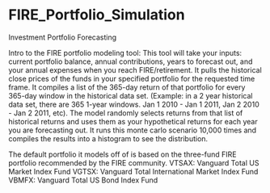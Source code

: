# FIRE_Portfolio_Simulation
Investment Portfolio Forecasting

Intro to the FIRE portfolio modeling tool:
This tool will take your inputs: current portfolio balance, annual contributions, years to forecast out, and your annual expenses when you reach FIRE/retirement. It pulls the historical close prices of the funds in your specified portfolio for the requested time frame. It compiles a list of the 365-day return of that portfolio for every 365-day window in the historical data set. (Example: in a 2 year historical data set, there are 365 1-year windows. Jan 1 2010 - Jan 1 2011, Jan 2 2010 - Jan 2 2011, etc). The model randomly selects returns from that list of historical returns and uses them as your hypothetical returns for each year you are forecasting out. It runs this monte carlo scenario 10,000 times and compiles the results into a histogram to see the distribution.

The default portfolio it models off of is based on the three-fund FIRE portfolio recommended by the FIRE community.
VTSAX: Vanguard Total US Market Index Fund
VGTSX: Vanguard Total International Market Index Fund
VBMFX: Vanguard Total US Bond Index Fund
